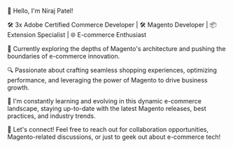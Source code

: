 👋 Hello, I'm Niraj Patel! 

🛠️ 3x Adobe Certified Commerce Developer | 🛠️ Magento Developer | 📦 Extension Specialist | 🌐 E-commerce Enthusiast

🔭 Currently exploring the depths of Magento's architecture and pushing the boundaries of e-commerce innovation.

🔍 Passionate about crafting seamless shopping experiences, optimizing performance, and leveraging the power of Magento to drive business growth.

🌱 I'm constantly learning and evolving in this dynamic e-commerce landscape, staying up-to-date with the latest Magento releases, best practices, and industry trends.

💬 Let's connect! Feel free to reach out for collaboration opportunities, Magento-related discussions, or just to geek out about e-commerce tech!
